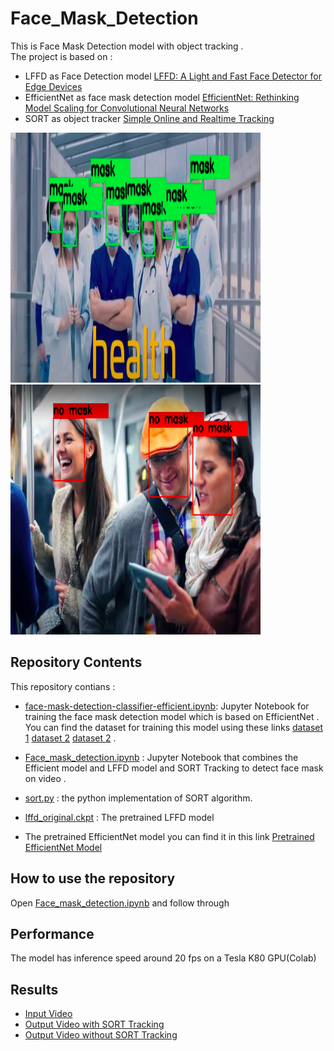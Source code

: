 # Face_Mask_Detection

This is Face Mask Detection model with object tracking .<br/>
The project is based on :

- LFFD as Face Detection model [LFFD: A Light and Fast Face Detector for Edge Devices](https://arxiv.org/pdf/1904.10633 "Optional Title") 
- EfficientNet as face mask detection model  [EfficientNet: Rethinking Model Scaling for Convolutional Neural Networks](https://arxiv.org/pdf/1905.11946 "Optional Title")
- SORT  as object tracker [Simple Online and Realtime Tracking](https://arxiv.org/pdf/1602.00763 "Optional Title")
<p float="left">
<img src="https://github.com/khaledmohamed00/Face_Mask_Detection/blob/main/healthworker.png" width="400" height="400" />
<img src="https://github.com/khaledmohamed00/Face_Mask_Detection/blob/main/no_mask.png" width="400" height="400" />
</p>

## Repository Contents
 This repository contians :
- [face-mask-detection-classifier-efficient.ipynb](https://github.com/khaledmohamed00/Face_Mask_Detection/blob/main/face-mask-detection-classifier-efficient.ipynb): Jupyter Notebook for training the face mask detection model which is based on EfficientNet . You can find the dataset for training this model using these links [dataset 1](https://www.kaggle.com/ashishjangra27/face-mask-12k-images-dataset)  [dataset 2](https://www.kaggle.com/omkargurav/face-mask-dataset) [dataset 2](https://www.kaggle.com/prasoonkottarathil/face-mask-lite-dataset)  .

- [Face_mask_detection.ipynb](https://github.com/khaledmohamed00/Face_Mask_Detection/blob/main/Face_mask_detection.ipynb) : Jupyter Notebook that combines the Efficient model and LFFD model and SORT Tracking to detect face mask on video .
- [sort.py](https://github.com/khaledmohamed00/Face_Mask_Detection/blob/main/sort.py) : the python implementation of SORT algorithm.
- [lffd_original.ckpt](https://github.com/khaledmohamed00/Face_Mask_Detection/blob/main/lffd_original.ckpt) : The pretrained LFFD model 
- The pretrained EfficientNet model you can find it in this link  [Pretrained EfficientNet Model](https://drive.google.com/file/d/1uUGAePLdnvK24VoMd5xdAhtLTF-6CUla/view?usp=sharing)
## How to use the repository
 Open [Face_mask_detection.ipynb](https://github.com/khaledmohamed00/Face_Mask_Detection/blob/main/Face_mask_detection_01.ipynb)  and follow through 
 
## Performance
The model has inference speed around 20 fps on a Tesla K80 GPU(Colab)

## Results
- [Input Video](https://drive.google.com/file/d/15YMNyFlGJxcFsD3NdEcu0Ad633T6uT0Y/view?usp=sharing)
- [Output Video with SORT Tracking](https://drive.google.com/file/d/1CPLyWdBgSIWr2uD5vKzmWRYTusZcIJEl/view?usp=sharing)
- [Output Video without SORT Tracking](https://drive.google.com/file/d/1wLehEEtZ0xtNm1LezMUfTkskxe_lk0ZR/view?usp=sharing) 




